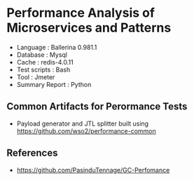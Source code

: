 # Performance Analysis of Microservices and Patterns
- Language        : Ballerina 0.981.1
- Database        : Mysql
- Cache           : redis-4.0.11
- Test scripts    : Bash
- Tool            : Jmeter
- Summary Report  : Python

## Common Artifacts for Perormance Tests
- Payload generator and JTL splitter built using https://github.com/wso2/performance-common

## References
- https://github.com/PasinduTennage/GC-Perfomance
